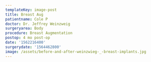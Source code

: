 ```yaml
---
templateKey: image-post
title: Breast Aug
patientname: Cole P
doctor: Dr. Jeffrey Weinzweig
surgeryarea: Body
procedure: Breast Augmentation
postop: 4 mo post-op
date: '1562216400'
surgerydate: '1564462800'
image: /assets/before-and-after-weinzwieg-_-breast-implants.jpg
---
```


